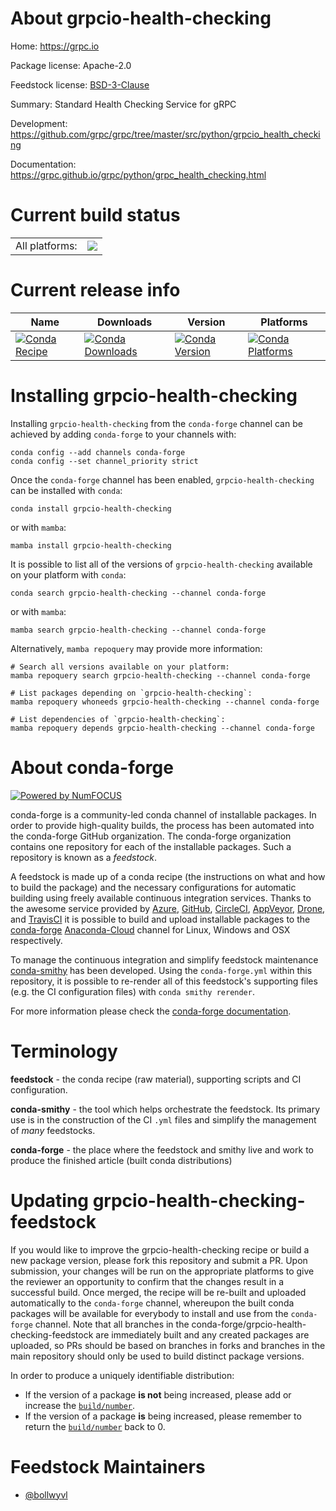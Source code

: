 About grpcio-health-checking
============================

Home: https://grpc.io

Package license: Apache-2.0

Feedstock license: [BSD-3-Clause](https://github.com/conda-forge/grpcio-health-checking-feedstock/blob/main/LICENSE.txt)

Summary: Standard Health Checking Service for gRPC

Development: https://github.com/grpc/grpc/tree/master/src/python/grpcio_health_checking

Documentation: https://grpc.github.io/grpc/python/grpc_health_checking.html

Current build status
====================


<table><tr><td>All platforms:</td>
    <td>
      <a href="https://dev.azure.com/conda-forge/feedstock-builds/_build/latest?definitionId=11032&branchName=main">
        <img src="https://dev.azure.com/conda-forge/feedstock-builds/_apis/build/status/grpcio-health-checking-feedstock?branchName=main">
      </a>
    </td>
  </tr>
</table>

Current release info
====================

| Name | Downloads | Version | Platforms |
| --- | --- | --- | --- |
| [![Conda Recipe](https://img.shields.io/badge/recipe-grpcio--health--checking-green.svg)](https://anaconda.org/conda-forge/grpcio-health-checking) | [![Conda Downloads](https://img.shields.io/conda/dn/conda-forge/grpcio-health-checking.svg)](https://anaconda.org/conda-forge/grpcio-health-checking) | [![Conda Version](https://img.shields.io/conda/vn/conda-forge/grpcio-health-checking.svg)](https://anaconda.org/conda-forge/grpcio-health-checking) | [![Conda Platforms](https://img.shields.io/conda/pn/conda-forge/grpcio-health-checking.svg)](https://anaconda.org/conda-forge/grpcio-health-checking) |

Installing grpcio-health-checking
=================================

Installing `grpcio-health-checking` from the `conda-forge` channel can be achieved by adding `conda-forge` to your channels with:

```
conda config --add channels conda-forge
conda config --set channel_priority strict
```

Once the `conda-forge` channel has been enabled, `grpcio-health-checking` can be installed with `conda`:

```
conda install grpcio-health-checking
```

or with `mamba`:

```
mamba install grpcio-health-checking
```

It is possible to list all of the versions of `grpcio-health-checking` available on your platform with `conda`:

```
conda search grpcio-health-checking --channel conda-forge
```

or with `mamba`:

```
mamba search grpcio-health-checking --channel conda-forge
```

Alternatively, `mamba repoquery` may provide more information:

```
# Search all versions available on your platform:
mamba repoquery search grpcio-health-checking --channel conda-forge

# List packages depending on `grpcio-health-checking`:
mamba repoquery whoneeds grpcio-health-checking --channel conda-forge

# List dependencies of `grpcio-health-checking`:
mamba repoquery depends grpcio-health-checking --channel conda-forge
```


About conda-forge
=================

[![Powered by
NumFOCUS](https://img.shields.io/badge/powered%20by-NumFOCUS-orange.svg?style=flat&colorA=E1523D&colorB=007D8A)](https://numfocus.org)

conda-forge is a community-led conda channel of installable packages.
In order to provide high-quality builds, the process has been automated into the
conda-forge GitHub organization. The conda-forge organization contains one repository
for each of the installable packages. Such a repository is known as a *feedstock*.

A feedstock is made up of a conda recipe (the instructions on what and how to build
the package) and the necessary configurations for automatic building using freely
available continuous integration services. Thanks to the awesome service provided by
[Azure](https://azure.microsoft.com/en-us/services/devops/), [GitHub](https://github.com/),
[CircleCI](https://circleci.com/), [AppVeyor](https://www.appveyor.com/),
[Drone](https://cloud.drone.io/welcome), and [TravisCI](https://travis-ci.com/)
it is possible to build and upload installable packages to the
[conda-forge](https://anaconda.org/conda-forge) [Anaconda-Cloud](https://anaconda.org/)
channel for Linux, Windows and OSX respectively.

To manage the continuous integration and simplify feedstock maintenance
[conda-smithy](https://github.com/conda-forge/conda-smithy) has been developed.
Using the ``conda-forge.yml`` within this repository, it is possible to re-render all of
this feedstock's supporting files (e.g. the CI configuration files) with ``conda smithy rerender``.

For more information please check the [conda-forge documentation](https://conda-forge.org/docs/).

Terminology
===========

**feedstock** - the conda recipe (raw material), supporting scripts and CI configuration.

**conda-smithy** - the tool which helps orchestrate the feedstock.
                   Its primary use is in the construction of the CI ``.yml`` files
                   and simplify the management of *many* feedstocks.

**conda-forge** - the place where the feedstock and smithy live and work to
                  produce the finished article (built conda distributions)


Updating grpcio-health-checking-feedstock
=========================================

If you would like to improve the grpcio-health-checking recipe or build a new
package version, please fork this repository and submit a PR. Upon submission,
your changes will be run on the appropriate platforms to give the reviewer an
opportunity to confirm that the changes result in a successful build. Once
merged, the recipe will be re-built and uploaded automatically to the
`conda-forge` channel, whereupon the built conda packages will be available for
everybody to install and use from the `conda-forge` channel.
Note that all branches in the conda-forge/grpcio-health-checking-feedstock are
immediately built and any created packages are uploaded, so PRs should be based
on branches in forks and branches in the main repository should only be used to
build distinct package versions.

In order to produce a uniquely identifiable distribution:
 * If the version of a package **is not** being increased, please add or increase
   the [``build/number``](https://docs.conda.io/projects/conda-build/en/latest/resources/define-metadata.html#build-number-and-string).
 * If the version of a package **is** being increased, please remember to return
   the [``build/number``](https://docs.conda.io/projects/conda-build/en/latest/resources/define-metadata.html#build-number-and-string)
   back to 0.

Feedstock Maintainers
=====================

* [@bollwyvl](https://github.com/bollwyvl/)

